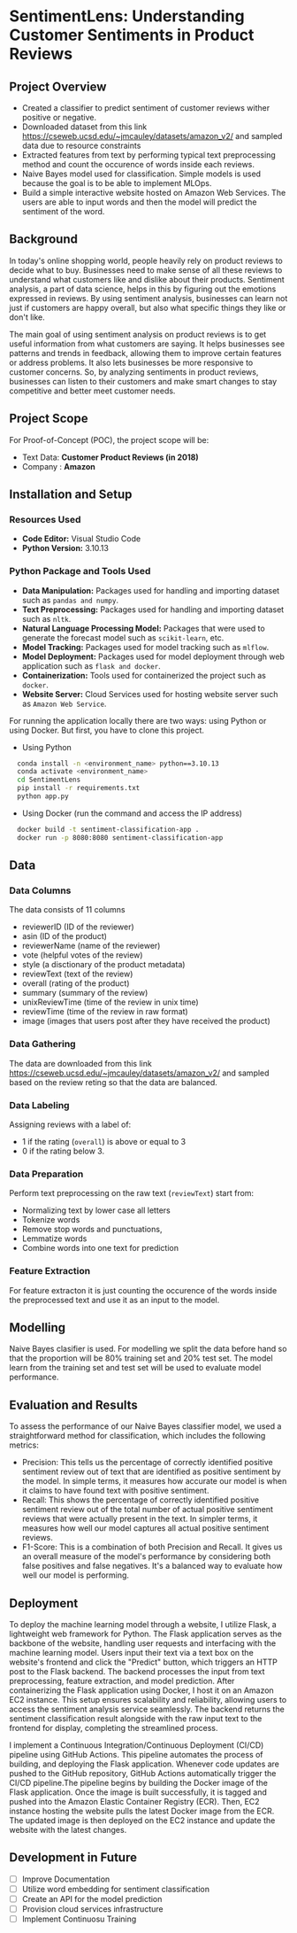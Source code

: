 
# SentimentLens: Understanding Customer Sentiments in Product Reviews

## Project Overview
- Created a classifier to predict sentiment of customer reviews wither positive or negative.
- Downloaded dataset from this link https://cseweb.ucsd.edu/~jmcauley/datasets/amazon_v2/ and sampled data due to resource constraints
- Extracted features from text by performing typical text preprocessing method and count the occurence of words inside each reviews.
- Naive Bayes model used for classification. Simple models is used because the goal is to be able to implement MLOps.
- Build a simple interactive website hosted on Amazon Web Services. The users are able to input words and then the model will predict the sentiment of the word.

## Background
In today's online shopping world, people heavily rely on product reviews to decide what to buy. Businesses need to make sense of all these reviews to understand what customers like and dislike about their products. Sentiment analysis, a part of data science, helps in this by figuring out the emotions expressed in reviews. By using sentiment analysis, businesses can learn not just if customers are happy overall, but also what specific things they like or don't like.

The main goal of using sentiment analysis on product reviews is to get useful information from what customers are saying. It helps businesses see patterns and trends in feedback, allowing them to improve certain features or address problems. It also lets businesses be more responsive to customer concerns. So, by analyzing sentiments in product reviews, businesses can listen to their customers and make smart changes to stay competitive and better meet customer needs.

## Project Scope
For Proof-of-Concept (POC), the project scope will be:
- Text Data: **Customer Product Reviews (in 2018)** 
- Company : **Amazon**

## Installation and Setup
### Resources Used
- **Code Editor:** Visual Studio Code
- **Python Version:** 3.10.13

### Python Package and Tools Used
- **Data Manipulation:** Packages used for handling and importing dataset such as `pandas and numpy`.
- **Text Preprocessing:** Packages used for handling and importing dataset such as `nltk`.
- **Natural Language Processing Model:** Packages that were used to generate the forecast model such as `scikit-learn`, etc.
- **Model Tracking:** Packages used for model tracking such as `mlflow`.
- **Model Deployment:** Packages used for model deployment through web application such as `flask and docker`.
- **Containerization:** Tools used for containerized the project such as `docker`.
- **Website Server:** Cloud Services used for hosting website server such as `Amazon Web Service`.

For running the application locally there are two ways: using Python or using Docker. But first, you have to clone this project.
- Using Python
```bash
  conda install -n <environment_name> python==3.10.13
  conda activate <environment_name>
  cd SentimentLens
  pip install -r requirements.txt
  python app.py
```
- Using Docker (run the command and access the IP address)
```bash
  docker build -t sentiment-classification-app .
  docker run -p 8080:8080 sentiment-classification-app
```

## Data
### Data Columns
The data consists of 11 columns
- reviewerID (ID of the reviewer)
- asin (ID of the product)
- reviewerName (name of the reviewer)
- vote (helpful votes of the review)
- style (a disctionary of the product metadata)
- reviewText (text of the review)
- overall (rating of the product)
- summary (summary of the review)
- unixReviewTime (time of the review in unix time)
- reviewTime (time of the review in raw format)
- image (images that users post after they have received the product)
### Data Gathering
The data are downloaded from this link https://cseweb.ucsd.edu/~jmcauley/datasets/amazon_v2/ and sampled based on the review reting so that the data are balanced.
### Data Labeling
Assigning reviews with a label of:
- 1 if the rating (`overall`) is above or equal to 3 
- 0 if the rating below 3.
### Data Preparation
Perform text preprocessing on the raw text (`reviewText`) start from:
- Normalizing text by lower case all letters
- Tokenize words 
- Remove stop words and punctuations, 
- Lemmatize words
- Combine words into one text for prediction
### Feature Extraction
For feature extracton it is just counting the occurence of the words inside the preprocessed text and use it as an input to the model. 

## Modelling
Naive Bayes clasifier is used. For modelling we split the data before hand so that the proportion will be 80% training set and 20% test set. The model learn from the training set and test set will be used to evaluate model performance.

## Evaluation and Results

To assess the performance of our Naive Bayes classifier model, we used a straightforward method for classification, which includes the following metrics:

- Precision: This tells us the percentage of correctly identified positive sentiment review out of text that are identified as positive sentiment by the model. In simple terms, it measures how accurate our model is when it claims to have found text with positive sentiment.
- Recall: This shows the percentage of correctly identified positive sentiment review out of the total number of actual positive sentiment reviews that were actually present in the text. In simpler terms, it measures how well our model captures all actual positive sentiment reviews.
- F1-Score: This is a combination of both Precision and Recall. It gives us an overall measure of the model's performance by considering both false positives and false negatives. It's a balanced way to evaluate how well our model is performing.

## Deployment
To deploy the machine learning model through a website, I utilize Flask, a lightweight web framework for Python. The Flask application serves as the backbone of the website, handling user requests and interfacing with the machine learning model. Users input their text via a text box on the website's frontend and click the "Predict" button, which triggers an HTTP post to the Flask backend. The backend processes the input from text preprocessing, feature extraction, and model prediction. After containerizing the Flask application using Docker, I host it on an Amazon EC2 instance. This setup ensures scalability and reliability, allowing users to access the sentiment analysis service seamlessly. The backend returns the sentiment classification result alongside with the raw input text to the frontend for display, completing the streamlined process.

I implement a Continuous Integration/Continuous Deployment (CI/CD) pipeline using GitHub Actions. This pipeline automates the process of building, and deploying the Flask application. Whenever code updates are pushed to the GitHub repository, GitHub Actions automatically trigger the CI/CD pipeline.The pipeline begins by building the Docker image of the Flask application. Once the image is built successfully, it is tagged and pushed into the Amazon Elastic Container Registry (ECR). Then, EC2 instance hosting the website pulls the latest Docker image from the ECR. The updated image is then deployed on the EC2 instance and update the website with the latest changes.

## Development in Future
- [ ]  Improve Documentation
- [ ]  Utilize word embedding for sentiment classification
- [ ]  Create an API for the model prediction
- [ ]  Provision cloud services infrastructure
- [ ]  Implement Continuosu Training
